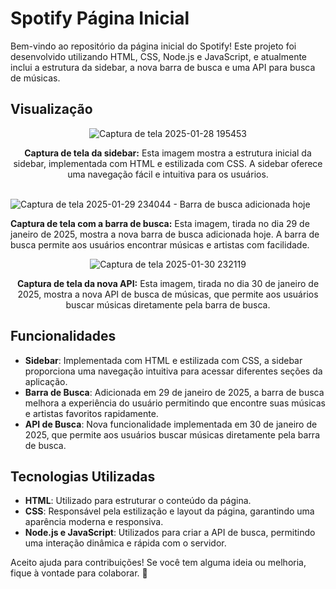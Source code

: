 # Spotify Página Inicial

Bem-vindo ao repositório da página inicial do Spotify! Este projeto foi desenvolvido utilizando HTML, CSS, Node.js e JavaScript, e atualmente inclui a estrutura da sidebar, a nova barra de busca e uma API para busca de músicas.

## Visualização

<div align="center">
  <img src="https://github.com/user-attachments/assets/c8da8dca-95c4-4577-9515-3e27e9489fc4" alt="Captura de tela 2025-01-28 195453">
  <p>
    <strong>Captura de tela da sidebar:</strong> Esta imagem mostra a estrutura inicial da sidebar, implementada com HTML e estilizada com CSS. A sidebar oferece uma navegação fácil e intuitiva para os usuários.
  </p>
</div>

<br>

  <img src="https://github.com/user-attachments/assets/ddb6e725-122c-41c6-b9c8-cc0d02f04fad" alt="Captura de tela 2025-01-29 234044 - Barra de busca adicionada hoje">
  <p>
    <strong>Captura de tela com a barra de busca:</strong> Esta imagem, tirada no dia 29 de janeiro de 2025, mostra a nova barra de busca adicionada hoje. A barra de busca permite aos usuários encontrar músicas e artistas com facilidade.
  </p>
</div>

<div align="center">
  <img src="https://github.com/user-attachments/assets/1b389d4f-49d8-4a75-be4b-62c7318d121a" alt="Captura de tela 2025-01-30 232119">
  <p>
    <strong>Captura de tela da nova API:</strong> Esta imagem, tirada no dia 30 de janeiro de 2025, mostra a nova API de busca de músicas, que permite aos usuários buscar músicas diretamente pela barra de busca.
  </p>
</div>

## Funcionalidades

- **Sidebar**: Implementada com HTML e estilizada com CSS, a sidebar proporciona uma navegação intuitiva para acessar diferentes seções da aplicação.
- **Barra de Busca**: Adicionada em 29 de janeiro de 2025, a barra de busca melhora a experiência do usuário permitindo que encontre suas músicas e artistas favoritos rapidamente.
- **API de Busca**: Nova funcionalidade implementada em 30 de janeiro de 2025, que permite aos usuários buscar músicas diretamente pela barra de busca.

## Tecnologias Utilizadas

- **HTML**: Utilizado para estruturar o conteúdo da página.
- **CSS**: Responsável pela estilização e layout da página, garantindo uma aparência moderna e responsiva.
- **Node.js e JavaScript**: Utilizados para criar a API de busca, permitindo uma interação dinâmica e rápida com o servidor.

Aceito ajuda para contribuições! Se você tem alguma ideia ou melhoria, fique à vontade para colaborar. 🚀
